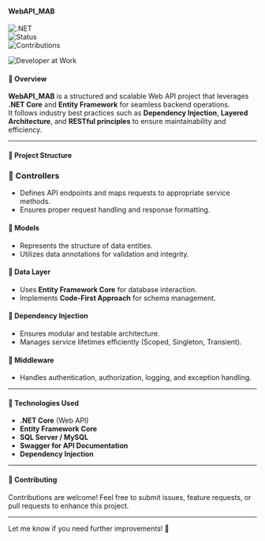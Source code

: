 #### WebAPI_MAB 

![.NET](https://img.shields.io/badge/ASP.NET-Core-blueviolet?style=for-the-badge&logo=dotnet)  
![Status](https://img.shields.io/badge/Status-Complete-red?style=for-the-badge)  
![Contributions](https://img.shields.io/badge/Contributions-Welcome-purple?style=for-the-badge)  

![Developer at Work](https://media.giphy.com/media/qgQUggAC3Pfv687qPC/giphy.gif)  

#### 📌 Overview  
**WebAPI_MAB** is a structured and scalable Web API project that leverages **.NET Core** and **Entity Framework** for seamless backend operations.  
It follows industry best practices such as **Dependency Injection**, **Layered Architecture**, and **RESTful principles** to ensure maintainability and efficiency.

---

#### 📂 Project Structure  
### 🔹 Controllers  
- Defines API endpoints and maps requests to appropriate service methods.  
- Ensures proper request handling and response formatting.  

#### 🔹 Models  
- Represents the structure of data entities.  
- Utilizes data annotations for validation and integrity.  

#### 🔹 Data Layer  
- Uses **Entity Framework Core** for database interaction.  
- Implements **Code-First Approach** for schema management.  

#### 🔹 Dependency Injection  
- Ensures modular and testable architecture.  
- Manages service lifetimes efficiently (Scoped, Singleton, Transient).  

#### 🔹 Middleware  
- Handles authentication, authorization, logging, and exception handling.  

---

#### 🚀 Technologies Used  
- **.NET Core** (Web API)  
- **Entity Framework Core**  
- **SQL Server / MySQL**  
- **Swagger for API Documentation**  
- **Dependency Injection**  

---

#### 📢 Contributing  
Contributions are welcome! Feel free to submit issues, feature requests, or pull requests to enhance this project.  

---

Let me know if you need further improvements! 🚀
